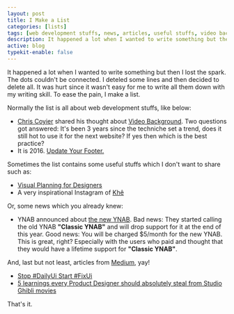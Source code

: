 ```yaml
---
layout: post
title: I Make a List
categories: [lists]
tags: [web development stuffs, news, articles, useful stuffs, video background, update your footer, visual planning for designer, ynab, dailyui, fixui, studio ghibli]
description: It happened a lot when I wanted to write something but then I lost the spark.
active: blog
typekit-enable: false
---
```



It happened a lot when I wanted to write something but then I lost the spark. The dots couldn't be connected. I deteled some lines and then decided to delete all. It was hurt since it wasn't easy for me to write all them down with my writing skill. To ease the pain, I make a list.
<!--more-->

Normally the list is all about web development stuffs, like below:

* [Chris Coyier](https://css-tricks.com/) shared his thought about [Video Background](https://css-tricks.com/should-i-use-a-video-as-a-background/). Two questions got answered: It's been 3 years since the techniche set a trend, does it still hot to use it for the next website? If yes then which is the best practice?
* It is 2016. [Update Your Footer.](http://updateyourfooter.com/)

Sometimes the list contains some useful stuffs which I don't want to share such as:

* [Visual Planning for Designers](http://blog.invisionapp.com/visual-planning-for-designers/)
* A very inspirational Instagram of [Khê](https://www.instagram.com/lamkhe/)

Or, some news which you already knew:

* YNAB announced about [the new YNAB](http://www.youneedabudget.com/blog/post/the-new-ynab-is-here). Bad news: They started calling the old YNAB __"Classic YNAB"__ and will drop support for it at the end of this year. Good news: You will be charged $5/month for the new YNAB. This is great, right? Especially with the users who paid and thought that they would have a lifetime support for __"Classic YNAB"__.

And, last but not least, articles from [Medium](http://www.medium.com/), yay!

* [Stop #DailyUi Start #FixUi](https://medium.com/swlh/stop-dailyui-start-fixui-e685acc6858f#.z2z90qf7p)
* [5 learnings every Product Designer should absolutely steal from Studio Ghibli movies](https://medium.com/white-space/5-learnings-every-product-designer-should-absolutely-steal-from-studio-ghibli-movies-6c3971fffa0#.r2jve8v7p)

That's it.